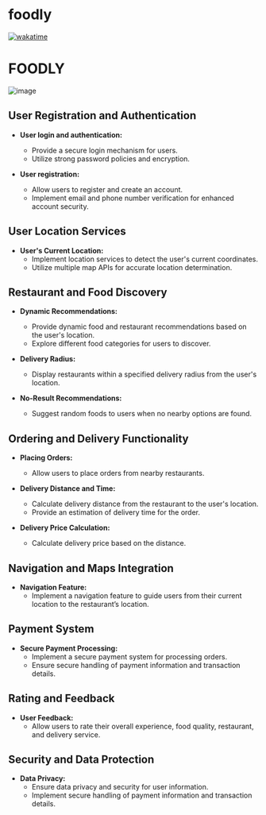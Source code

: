 # foodly
 [![wakatime](https://wakatime.com/badge/user/018c9017-daf8-45c1-be71-8b16fd238022/project/018d1452-a97c-4f22-908a-407a524d2bfe.svg)](https://wakatime.com/badge/user/018c9017-daf8-45c1-be71-8b16fd238022/project/018d1452-a97c-4f22-908a-407a524d2bfe)
# FOODLY
![image](https://github.com/mahmoodhamdi/foodly/assets/148990144/fd718eed-67c6-4d42-8e96-c56666c7e9a5)

## User Registration and Authentication

- **User login and authentication:** 
  - Provide a secure login mechanism for users.
  - Utilize strong password policies and encryption.

- **User registration:**
  - Allow users to register and create an account.
  - Implement email and phone number verification for enhanced account security.

## User Location Services

- **User's Current Location:**
  - Implement location services to detect the user's current coordinates.
  - Utilize multiple map APIs for accurate location determination.

## Restaurant and Food Discovery

- **Dynamic Recommendations:**
  - Provide dynamic food and restaurant recommendations based on the user's location.
  - Explore different food categories for users to discover.

- **Delivery Radius:**
  - Display restaurants within a specified delivery radius from the user's location.

- **No-Result Recommendations:**
  - Suggest random foods to users when no nearby options are found.

## Ordering and Delivery Functionality

- **Placing Orders:**
  - Allow users to place orders from nearby restaurants.

- **Delivery Distance and Time:**
  - Calculate delivery distance from the restaurant to the user's location.
  - Provide an estimation of delivery time for the order.

- **Delivery Price Calculation:**
  - Calculate delivery price based on the distance.

## Navigation and Maps Integration

- **Navigation Feature:**
  - Implement a navigation feature to guide users from their current location to the restaurant’s location.

## Payment System

- **Secure Payment Processing:**
  - Implement a secure payment system for processing orders.
  - Ensure secure handling of payment information and transaction details.

## Rating and Feedback

- **User Feedback:**
  - Allow users to rate their overall experience, food quality, restaurant, and delivery service.

## Security and Data Protection

- **Data Privacy:**
  - Ensure data privacy and security for user information.
  - Implement secure handling of payment information and transaction details.

